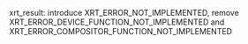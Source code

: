 xrt_result: introduce XRT_ERROR_NOT_IMPLEMENTED, remove XRT_ERROR_DEVICE_FUNCTION_NOT_IMPLEMENTED and XRT_ERROR_COMPOSITOR_FUNCTION_NOT_IMPLEMENTED
